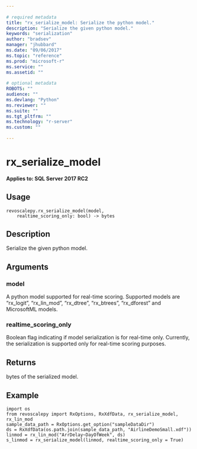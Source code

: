 ```yaml
--- 
 
# required metadata 
title: "rx_serialize_model: Serialize the python model." 
description: "Serialize the given python model." 
keywords: "serialization" 
author: "bradsev" 
manager: "jhubbard" 
ms.date: "09/06/2017" 
ms.topic: "reference" 
ms.prod: "microsoft-r" 
ms.service: "" 
ms.assetid: "" 
 
# optional metadata 
ROBOTS: "" 
audience: "" 
ms.devlang: "Python" 
ms.reviewer: "" 
ms.suite: "" 
ms.tgt_pltfrm: "" 
ms.technology: "r-server" 
ms.custom: "" 
 
---
```


# rx_serialize_model


**Applies to: SQL Server 2017 RC2**


## Usage



```
revoscalepy.rx_serialize_model(model,
    realtime_scoring_only: bool) -> bytes
```





## Description

Serialize the given python model.


## Arguments


### model

A python model supported for real-time scoring. Supported models
are “rx_logit”, “rx_lin_mod”, “rx_dtree”, “rx_btrees”, “rx_dforest” and MicrosoftML models.


### realtime_scoring_only

Boolean flag indicating if model serialization is for real-time only. Currently, the
serialization is supported only for real-time scoring purposes.


## Returns

bytes of the serialized model.


## Example



```
import os
from revoscalepy import RxOptions, RxXdfData, rx_serialize_model, rx_lin_mod
sample_data_path = RxOptions.get_option("sampleDataDir")
ds = RxXdfData(os.path.join(sample_data_path, "AirlineDemoSmall.xdf"))
linmod = rx_lin_mod("ArrDelay~DayOfWeek", ds)
s_linmod = rx_serialize_model(linmod, realtime_scoring_only = True)
```

